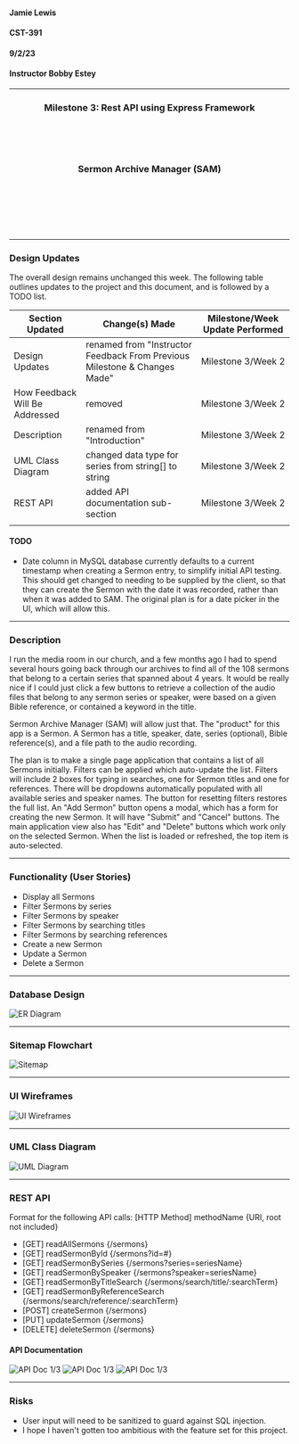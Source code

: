 #### Jamie Lewis
#### CST-391
#### 9/2/23
#### Instructor Bobby Estey

---

<div style="text-align:center;"><h3>Milestone 3: Rest API using Express Framework</h3></div>
<br>
<br>
<br>
<div style="text-align:center;"><h3>Sermon Archive Manager (SAM)</h3></div>
<br>
<br>
<br>
<br>
<br>

---

### Design Updates

The overall design remains unchanged this week. The following table outlines updates to the project and this document, and is followed by a TODO list.

| Section Updated | Change(s) Made | Milestone/Week Update Performed
| -- | -- | -- |
| Design Updates | renamed from "Instructor Feedback From Previous Milestone & Changes Made" | Milestone 3/Week 2 |
| How Feedback Will Be Addressed | removed | Milestone 3/Week 2 |
| Description | renamed from "Introduction" | Milestone 3/Week 2 |
| UML Class Diagram | changed data type for series from string[] to string | Milestone 3/Week 2 |
| REST API | added API documentation sub-section | Milestone 3/Week 2 |
| | | |
<!-- for future Milestone updates
| | | Milestone 4/Week 4 |
| | | Milestone 5/Week 7 |
| | | Milestone 6/Week 8 |
-->

#### TODO
- Date column in MySQL database currently defaults to a current timestamp when creating a Sermon entry, to simplify initial API testing. This should get changed to needing to be supplied by the client, so that they can create the Sermon with the date it was recorded, rather than when it was added to SAM. The original plan is for a date picker in the UI, which will allow this.
---

### Description

I run the media room in our church, and a few months ago I had to spend several hours going back through our archives to find all of the 108 sermons that belong to a certain series that spanned about 4 years. It would be really nice if I could just click a few buttons to retrieve a collection of the audio files that belong to any sermon series or speaker, were based on a given Bible reference, or contained a keyword in the title.

Sermon Archive Manager (SAM) will allow just that. The "product" for this app is a Sermon. A Sermon has a title, speaker,  date, series (optional), Bible reference(s), and a file path to the audio recording.

The plan is to make a single page application that contains a list of all Sermons initially. Filters can be applied which auto-update the list. Filters will include 2 boxes for typing in searches, one for Sermon titles and one for references. There will be dropdowns automatically populated with all available series and speaker names. The button for resetting filters restores the full list. An "Add Sermon" button opens a modal, which has a form for creating the new Sermon. It will have "Submit" and "Cancel" buttons. The main application view also has "Edit" and "Delete" buttons which work only on the selected Sermon. When the list is loaded or refreshed, the top item is auto-selected.

---

### Functionality (User Stories)

- Display all Sermons
- Filter Sermons by series
- Filter Sermons by speaker
- Filter Sermons by searching titles
- Filter Sermons by searching references
- Create a new Sermon
- Update a Sermon
- Delete a Sermon

---

### Database Design

![ER Diagram](resources/ER%20Diagram.png)

---

### Sitemap Flowchart

![Sitemap](resources/Sitemap.png)

---

### UI Wireframes

![UI Wireframes](resources/UI%20Wireframes.png)

---

### UML Class Diagram

![UML Diagram](resources/UML%20Class%20Diagram.png)

---

### REST API

Format for the following API calls: [HTTP Method] methodName {URI, root not included}

- [GET] readAllSermons {/sermons}
- [GET] readSermonById {/sermons?id=#}
- [GET] readSermonBySeries {/sermons?series=seriesName}
- [GET] readSermonBySpeaker {/sermons?speaker=seriesName}
- [GET] readSermonByTitleSearch {/sermons/search/title/:searchTerm}
- [GET] readSermonByReferenceSearch {/sermons/search/reference/:searchTerm}
- [POST] createSermon {/sermons}
- [PUT] updateSermon {/sermons}
- [DELETE] deleteSermon {/sermons}

#### API Documentation

![API Doc 1/3](resources/api%20doc%201.png)
![API Doc 1/3](resources/api%20doc%202.png)
![API Doc 1/3](resources/api%20doc%203.png)

---

### Risks

- User input will need to be sanitized to guard against SQL injection.
- I hope I haven't gotten too ambitious with the feature set for this project.
